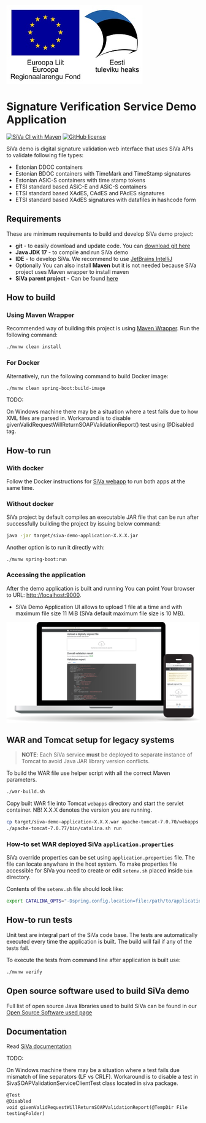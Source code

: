 ![EU Regional Development Fund](docs/img/EL_Regionaalarengu_Fond_horisontaalne-vaike.jpg)

# Signature Verification Service Demo Application

[![SiVa CI with Maven](https://github.com/open-eid/siva/actions/workflows/siva-verify.yml/badge.svg?branch=master)](https://github.com/open-eid/siva/actions/workflows/siva-verify.yml)
[![GitHub license](https://img.shields.io/badge/license-EUPLv1.1-blue.svg)](https://raw.githubusercontent.com/open-eid/SiVa/develop/LICENSE.md)

SiVa demo is digital signature validation web interface that uses SiVa APIs to validate following file types:

* Estonian DDOC containers
* Estonian BDOC containers with TimeMark and TimeStamp signatures
* Estonian ASiC-S containers with time stamp tokens
* ETSI standard based ASiC-E and ASiC-S containers
* ETSI standard based XAdES, CAdES and PAdES signatures
* ETSI standard based XAdES signatures with datafiles in hashcode form

## Requirements

These are minimum requirements to build and develop SiVa demo project:

* **git** - to easily download and update code. You can [download git here](https://git-scm.com/)
* **Java JDK 17** - to compile and run SiVa demo
* **IDE** - to develop SiVa. We recommend to use [JetBrains IntelliJ](https://www.jetbrains.com/idea/)
* Optionally You can also install **Maven** but it is not needed because SiVa project uses Maven wrapper to install maven
* **SiVa parent project** - Can be found [here](https://github.com/open-eid/SiVa)

## How to build

### Using Maven Wrapper

Recommended way of building this project is using [Maven Wrapper](https://github.com/takari/maven-wrapper).
Run the following command:

```bash
./mvnw clean install
```

### For Docker

Alternatively, run the following command to build Docker image:

```bash
./mvnw clean spring-boot:build-image
```

TODO:

On Windows machine there may be a situation where a test fails due to how XML files are parsed in. Workaround is to disable givenValidRequestWillReturnSOAPValidationReport() test using @Disabled tag.

## How-to run

### With docker

Follow the Docker instructions for [SiVa webapp](https://github.com/open-eid/SiVa) to run both apps at the same time.

### Without docker

SiVa project by default compiles an executable JAR file that can be run after successfully building the project by issuing below command:

```bash
java -jar target/siva-demo-application-X.X.X.jar
```

Another option is to run it directly with:

```
./mvnw spring-boot:run
```

### Accessing the application

After the demo application is built and running You can point Your browser to URL: <http://localhost:9000>.

- SiVa Demo Application UI allows to upload 1 file at a time and with maximum file size 11 MiB (SiVa default maximum file size is 10 MB).

![Sample of validation result](docs/img/siva-responsive.png)

## WAR and Tomcat setup for legacy systems

> **NOTE**: Each SiVa service **must** be deployed to separate instance of Tomcat to avoid Java JAR library version
> conflicts.

To build the WAR file use helper script with all the correct Maven parameters.

```bash
./war-build.sh
```

Copy built WAR file into Tomcat `webapps` directory and start the servlet container. NB! X.X.X denotes the version you are running.

```bash
cp target/siva-demo-application-X.X.X.war apache-tomcat-7.0.70/webapps
./apache-tomcat-7.0.77/bin/catalina.sh run
```

### How-to set WAR deployed SiVa `application.properties`

SiVa override properties can be set using `application.properties` file. The file can locate anywhare in the host system.
To make properties file accessible for SiVa you need to create or edit `setenv.sh` placed inside `bin` directory.

Contents of the `setenv.sh` file should look like:

```bash
export CATALINA_OPTS="-Dspring.config.location=file:/path/to/application.properties"
```

## How-to run tests

Unit test are integral part of the SiVa code base. The tests are automatically executed every
time the application is built. The build will fail if any of the tests fail.

To execute the tests from command line after application is built use:

```bash
./mvnw verify
```

## Open source software used to build SiVa demo

Full list of open source Java libraries used to build SiVa can be found in our
[Open Source Software used page](OSS_USED.md)

## Documentation

Read [SiVa documentation](http://open-eid.github.io/SiVa/)

TODO:

On Windows machine there may be a situation where a test fails due mismatch of line separators (LF vs CRLF). Workaround is to disable a test in SivaSOAPValidationServiceClientTest class located in siva package.
```
@Test
@Disabled
void givenValidRequestWillReturnSOAPValidationReport(@TempDir File testingFolder)
```

